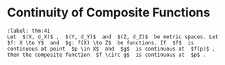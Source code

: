 # Continuity of Composite Functions

````{prf:theorem}
:label: thm:41
Let  $(X, d_X)$ ,  $(Y, d_Y)$  and  $(Z, d_Z)$  be metric spaces. Let  $f: X \to Y$  and  $g: f(X) \to Z$  be functions. If  $f$  is continuous at point  $p \in X$  and  $g$  is continuous at  $f(p)$ , then the composite function  $f \circ g$  is continuous at  $p$ .
````

